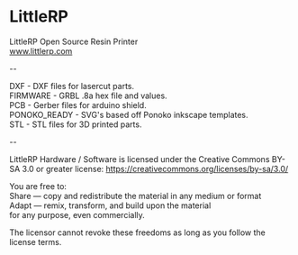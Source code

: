 # LittleRP
LittleRP Open Source Resin Printer  
www.littlerp.com

--

DXF - DXF files for lasercut parts.  
FIRMWARE - GRBL .8a hex file and values.  
PCB - Gerber files for arduino shield.  
PONOKO_READY - SVG's based off Ponoko inkscape templates.  
STL - STL files for 3D printed parts.

--

LittleRP Hardware / Software is licensed under the Creative Commons BY-SA 3.0 or greater license: https://creativecommons.org/licenses/by-sa/3.0/

You are free to:  
Share — copy and redistribute the material in any medium or format  
Adapt — remix, transform, and build upon the material  
for any purpose, even commercially.

The licensor cannot revoke these freedoms as long as you follow the license terms.
